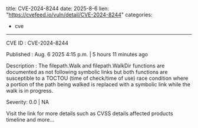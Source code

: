  
title: CVE-2024-8244
date: 2025-8-6
lien: "https://cvefeed.io/vuln/detail/CVE-2024-8244"
categories:
  - cve
---

CVE ID : CVE-2024-8244

Published :  Aug. 6
2025
4:15 p.m. | 5 hours
11 minutes ago

Description : The filepath.Walk and filepath.WalkDir functions are documented as not following symbolic links
but both functions are susceptible to a TOCTOU (time of check/time of use) race condition where a portion of the path being walked is replaced with a symbolic link while the walk is in progress.

Severity: 0.0 | NA

Visit the link for more details
such as CVSS details
affected products
timeline
and more...
